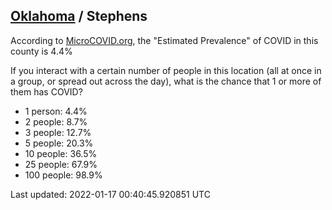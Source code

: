 
## [Oklahoma](/united-states/oklahoma) / Stephens

According to [MicroCOVID.org](http://microcovid.org),
the "Estimated Prevalence" of COVID in this county is 4.4%

If you interact with a certain number of people in this location
(all at once in a group, or spread out across the day), what is the chance that
1 or more of them has COVID?

- 1 person: 4.4%
- 2 people: 8.7%
- 3 people: 12.7%
- 5 people: 20.3%
- 10 people: 36.5%
- 25 people: 67.9%
- 100 people: 98.9%

Last updated: 2022-01-17 00:40:45.920851 UTC
